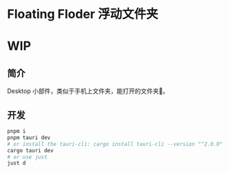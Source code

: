 # Floating Floder 浮动文件夹

# WIP

## 简介

Desktop 小部件，类似于手机上文件夹，能打开的文件夹🤔。

## 开发

```bash
pnpm i
pnpm tauri dev
# or install the tauri-cli: cargo install tauri-cli --version "^2.0.0" --locked
cargo tauri dev
# or use just
just d
```
